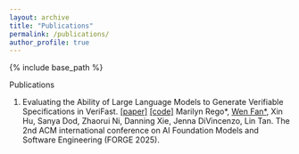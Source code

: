 ```yaml
---
layout: archive
title: "Publications"
permalink: /publications/
author_profile: true
---
```


{% include base_path %}

Publications <br>
<ol>
    <li>
        Evaluating the Ability of Large Language Models to Generate Verifiable Specifications in VeriFast. <a href="https://arxiv.org/abs/2411.02318" target="_blank">[paper]</a> <a href="https://fanweneddie.github.io/files/forge25-rep_package.zip" target="_blank">[code]</a>
        Marilyn Rego*, <u>Wen Fan*</u>, Xin Hu, Sanya Dod, Zhaorui Ni, Danning Xie, Jenna DiVincenzo, Lin Tan. The 2nd ACM international conference on AI Foundation Models and Software Engineering (FORGE 2025).
    </li>
</ol>